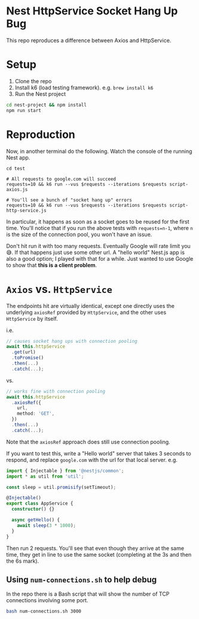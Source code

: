 # Nest HttpService Socket Hang Up Bug

This repo reproduces a difference between Axios and HttpService.

# Setup
1. Clone the repo
2. Install k6 (load testing framework). e.g. `brew install k6`
3. Run the Nest project
```bash
cd nest-project && npm install
npm run start
```

# Reproduction
Now, in another terminal do the following. Watch the console of the running Nest app.
```
cd test

# All requests to google.com will succeed
requests=10 && k6 run --vus $requests --iterations $requests script-axios.js

# You'll see a bunch of "socket hang up" errors
requests=10 && k6 run --vus $requests --iterations $requests script-http-service.js
```

In particular, it happens as soon as a socket goes to be reused for the first time. You'll notice that if you run the above tests with `requests=n-1`, where `n` is the size of the connection pool, you won't have an issue.

Don't hit run it with too many requests. Eventually Google will rate limit you 😅.
If that happens just use some other url. A "hello world" Nest.js app is also a good option; I played with that for a while. Just wanted to use Google to show that **this is a client problem**.

# `Axios` vs. `HttpService`
The endpoints hit are virtually identical, except one directly uses the underlying `axiosRef` provided by `HttpService`, and the 
other uses `HttpService` by itself.

i.e.
```typescript
// causes socket hang ups with connection pooling
await this.httpService
  .get(url)
  .toPromise()
  .then(...)
  .catch(...);
```
vs.
```typescript
// works fine with connection pooling
await this.httpService
  .axiosRef({
    url,
    method: 'GET',
  })
  .then(...)
  .catch(...);
```

Note that the `axiosRef` approach does still use connection pooling.

If you want to test this, write a "Hello world" server that takes 3 seconds to respond, and replace `google.com` with the url for that local server.
e.g.
```typescript
import { Injectable } from '@nestjs/common';
import * as util from 'util';

const sleep = util.promisify(setTimeout);

@Injectable()
export class AppService {
  constructor() {}

  async getHello() {
    await sleep(3 * 1000);
  }
}
```
Then run 2 requests.
You'll see that even though they arrive at the same time, they get in line to use the same socket (completing at the 3s and then the 6s mark).

## Using `num-connections.sh` to help debug
In the repo there is a Bash script that will show the number of TCP connections involving some port.
```bash
bash num-connections.sh 3000
```